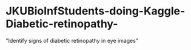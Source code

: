 # JKUBioInfStudents-doing-Kaggle-Diabetic-retinopathy-
"Identify signs of diabetic retinopathy in eye images"
